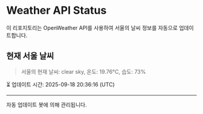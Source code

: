 
# Weather API Status

이 리포지토리는 OpenWeather API를 사용하여 서울의 날씨 정보를 자동으로 업데이트합니다.

## 현재 서울 날씨
> 서울의 현재 날씨: clear sky, 온도: 19.76°C, 습도: 73%

⏳ 업데이트 시간: 2025-09-18 20:36:16 (UTC)

---
자동 업데이트 봇에 의해 관리됩니다.
